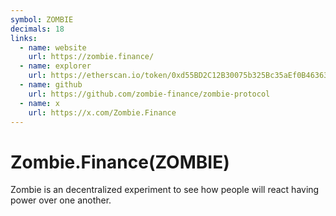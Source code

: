 ```yaml
---
symbol: ZOMBIE
decimals: 18
links:
  - name: website
    url: https://zombie.finance/
  - name: explorer
    url: https://etherscan.io/token/0xd55BD2C12B30075b325Bc35aEf0B46363B3818f8
  - name: github
    url: https://github.com/zombie-finance/zombie-protocol
  - name: x
    url: https://x.com/Zombie.Finance
---
```


# Zombie.Finance(ZOMBIE)

Zombie is an decentralized experiment to see how people will react having power over one another.
